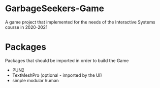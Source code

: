 # GarbageSeekers-Game

A game project that implemented for the needs of the Interactive Systems course in 2020-2021

# Packages

Packages that should be imported in order to build the Game

- PUN2
- TextMeshPro (optional - imported by the UI)
- simple modular human